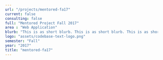 ```yaml
---
url: "/projects/mentored-fa17"
current: false
consulting: false
full: "Mentored Project Fall 2017"
area : "Web Application"
blurb: "This is as short blurb. This is as short blurb. This is as short blurb. This is as short blurb. This is as short blurb"
logo: "assets/codebase-text-logo.png"
semester: "Fall"
year: "2017"
title: "mentored-fa17"
---
```

